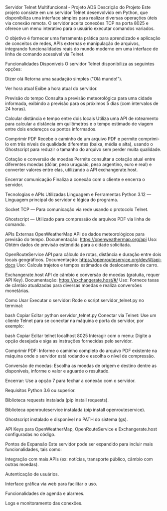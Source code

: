 Servidor Telnet Multifuncional - Projeto ADS
Descrição do Projeto
Este projeto consiste em um servidor Telnet desenvolvido em Python, que disponibiliza uma interface simples para realizar diversas operações úteis via conexão remota. O servidor aceita conexões TCP na porta 8025 e oferece um menu interativo para o usuário executar comandos variados.

O objetivo é fornecer uma ferramenta prática para aprendizado e aplicação de conceitos de redes, APIs externas e manipulação de arquivos, integrando funcionalidades reais do mundo moderno em uma interface de linha de comando acessível via Telnet.

Funcionalidades Disponíveis
O servidor Telnet disponibiliza as seguintes opções:

Dizer olá
Retorna uma saudação simples ("Olá mundo!").

Ver hora atual
Exibe a hora atual do servidor.

Previsão do tempo
Consulta a previsão meteorológica para uma cidade informada, exibindo a previsão para os próximos 5 dias (com intervalos de 24 horas).

Calcular distância e tempo entre dois locais
Utiliza uma API de roteamento para calcular a distância em quilômetros e o tempo estimado de viagem entre dois endereços ou pontos informados.

Comprimir PDF
Recebe o caminho de um arquivo PDF e permite comprimi-lo em três níveis de qualidade diferentes (baixa, média e alta), usando o Ghostscript para reduzir o tamanho do arquivo sem perder muita qualidade.

Cotação e conversão de moedas
Permite consultar a cotação atual entre diferentes moedas (dólar, peso uruguaio, peso argentino, euro e real) e converter valores entre elas, utilizando a API exchangerate.host.

Encerrar comunicação
Finaliza a conexão com o cliente e encerra o servidor.

Tecnologias e APIs Utilizadas
Linguagem e Ferramentas
Python 3.12 — Linguagem principal do servidor e lógica do programa.

Socket TCP — Para comunicação via rede usando o protocolo Telnet.

Ghostscript — Utilizado para compressão de arquivos PDF via linha de comando.

APIs Externas
OpenWeatherMap
API de dados meteorológicos para previsão do tempo.
Documentação: https://openweathermap.org/api
Uso: Obtém dados de previsão estendida para a cidade solicitada.

OpenRouteService
API para cálculo de rotas, distância e duração entre dois locais geográficos.
Documentação: https://openrouteservice.org/dev/#/api-docs
Uso: Calcula trajetos e tempos estimados de deslocamento de carro.

Exchangerate.host
API de câmbio e conversão de moedas (gratuita, requer API Key).
Documentação: https://exchangerate.host/#/
Uso: Fornece taxas de câmbio atualizadas para diversas moedas e realiza conversões monetárias.

Como Usar
Executar o servidor:
Rode o script servidor_telnet.py no terminal:

bash
Copiar
Editar
python servidor_telnet.py
Conectar via Telnet:
Use um cliente Telnet para se conectar na máquina e porta do servidor, por exemplo:

bash
Copiar
Editar
telnet localhost 8025
Interagir com o menu:
Digite a opção desejada e siga as instruções fornecidas pelo servidor.

Comprimir PDF:
Informe o caminho completo do arquivo PDF existente na máquina onde o servidor está rodando e escolha o nível de compressão.

Conversão de moedas:
Escolha as moedas de origem e destino dentre as disponíveis, informe o valor e aguarde o resultado.

Encerrar:
Use a opção 7 para fechar a conexão com o servidor.

Requisitos
Python 3.6 ou superior.

Biblioteca requests instalada (pip install requests).

Biblioteca openrouteservice instalada (pip install openrouteservice).

Ghostscript instalado e disponível no PATH do sistema (gs).

API Keys para OpenWeatherMap, OpenRouteService e Exchangerate.host configuradas no código.

Pontos de Expansão
Este servidor pode ser expandido para incluir mais funcionalidades, tais como:

Integração com mais APIs (ex: notícias, transporte público, câmbio com outras moedas).

Autenticação de usuários.

Interface gráfica via web para facilitar o uso.

Funcionalidades de agenda e alarmes.

Logs e monitoramento das conexões.

